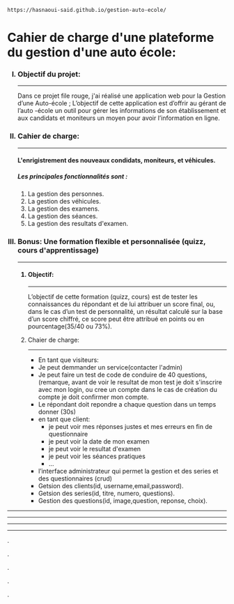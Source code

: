 
    https://hasnaoui-said.github.io/gestion-auto-ecole/
<h1>Cahier de charge d'une plateforme du gestion d'une auto école:</h1>
    <ol type="I">
        <h3>
            <li>Objectif du projet:</li>
        </h3>
        <hr>
       <!-- <p>Le principe mission du projet fut de mise en place la conception d'une plateforme de gestion d'une auto école
            qui offre le gérant de l'auto-école un outil pour gérer les information de son etablissement et aux
            condidats, et moniteurs un moyen pour avoir l'information en ligne.</p>-->
        <p>Dans ce projet file rouge, j'ai réalisé une application web pour la Gestion d’une Auto-école ; L’objectif de cette application est d’offrir au gérant de                   l’auto -école un outil pour gérer les informations de son établissement et aux candidats et moniteurs un moyen pour avoir l’information en ligne.</p>
        <h3>
            <li>Cahier de charge:</li>
        </h3>
        <hr>
        <h4>L'enrigistrement des nouveaux condidats, moniteurs, et véhicules.</h4>
        <h5>Les principales fonctionnalités sont :</h5>
        <ol>
            <li>La gestion des personnes.</li>
            <li>La gestion des véhicules.</li>
            <li>La gestion des examens.</li>
            <li>La gestion des séances.</li>
            <li>La gestion des resultats d'examen.</li>
        </ol>
        <h3>
            <li>Bonus: Une formation flexible et personnalisée (quizz, cours d'apprentissage)
            </li>
        </h3>
        <hr>
        <ol>
            <h4>
                <li>Objectif:</li>
            </h4>
            <hr>
            <p>L’objectif de cette formation (quizz, cours) est de tester les connaissances du répondant et de lui attribuer un
                score final, ou, dans le cas d’un test de personnalité, un résultat calculé sur la base d’un score
                chiffré, ce score peut être attribué en points ou en pourcentage(35/40 ou 73%).</p>
            <li>Chaier de charge:</li>
            <hr>
            <ul>
                <li>
                    En tant que visiteurs: 
                    <li>Je peut demmander un service(contacter l'admin)</li> 
                    <li>Je peut faire un test de code
                    de conduire de 40 questions, (remarque, avant de voir le resultat de mon test je doit s'inscrire
                    avec mon login, ou cree un compte dans le cas de création du compte je doit confirmer mon
                    compte.</li> 
                </li>
                <li>Le répondant doit repondre a chaque question dans un temps donner (30s)</li>
                <li>en tant que client:
                    <ul>
                        <li>je peut voir mes réponses justes et mes erreurs en fin de questionnaire</li>
                        <li>je peut voir la date de mon examen</li>
                        <li>je peut voir le resultat d'examen</li>
                        <li>je peut voir les séances pratiques</li>
                        <li> ... </li> 
                    </ul>
                </li>
                <li>l’interface administrateur qui permet la gestion et des series et des questionnaires (crud)</li>
                <li>Getsion des clients(id, username,email,password).</li>
                <li>Getsion des series(id, titre, numero, questions).</li>
                <li>Gestion des questions(id, image,question, reponse, choix).</li>
            </ul>
        </ol>
    </ol>
    <hr><hr><hr><hr>
    <p>.</p> <p>.</p> <p>.</p> <p>.</p> <p>.</p>
